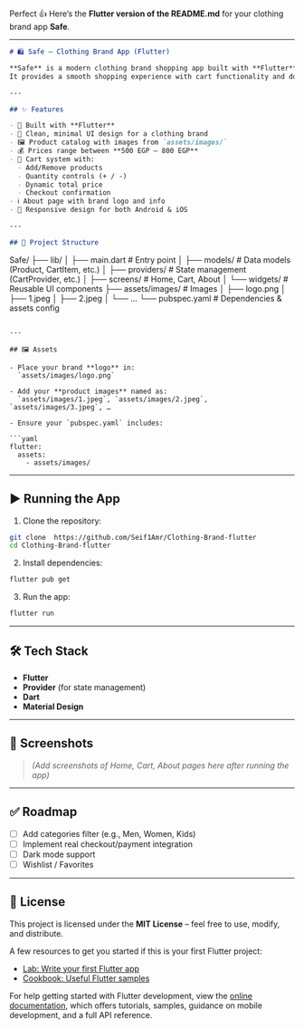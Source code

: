Perfect 👍 Here’s the **Flutter version of the README.md** for your clothing brand app **Safe**.

---

```markdown
# 🛍️ Safe — Clothing Brand App (Flutter)

**Safe** is a modern clothing brand shopping app built with **Flutter**.  
It provides a smooth shopping experience with cart functionality and does not require users to sign in to browse or order.

---

## ✨ Features

- 🚀 Built with **Flutter**
- 🎨 Clean, minimal UI design for a clothing brand
- 🖼️ Product catalog with images from `assets/images/`
- 💰 Prices range between **500 EGP – 800 EGP**
- 🛒 Cart system with:
  - Add/Remove products  
  - Quantity controls (+ / -)  
  - Dynamic total price  
  - Checkout confirmation
- ℹ️ About page with brand logo and info
- 📱 Responsive design for both Android & iOS

---

## 📂 Project Structure

```

Safe/
├── lib/
│   ├── main.dart            # Entry point
│   ├── models/              # Data models (Product, CartItem, etc.)
│   ├── providers/           # State management (CartProvider, etc.)
│   ├── screens/             # Home, Cart, About
│   └── widgets/             # Reusable UI components
├── assets/images/           # Images
│   ├── logo.png
│   ├── 1.jpeg
│   ├── 2.jpeg
│   └── ...
└── pubspec.yaml             # Dependencies & assets config

````

---

## 🖼️ Assets

- Place your brand **logo** in:  
  `assets/images/logo.png`  

- Add your **product images** named as:  
  `assets/images/1.jpeg`, `assets/images/2.jpeg`, `assets/images/3.jpeg`, …  

- Ensure your `pubspec.yaml` includes:

```yaml
flutter:
  assets:
    - assets/images/
````

---

## ▶️ Running the App

1. Clone the repository:

```bash
git clone  https://github.com/Seif1Amr/Clothing-Brand-flutter
cd Clothing-Brand-flutter
```

2. Install dependencies:

```bash
flutter pub get
```

3. Run the app:

```bash
flutter run
```

---

## 🛠️ Tech Stack

* **Flutter**
* **Provider** (for state management)
* **Dart**
* **Material Design**

---

## 📸 Screenshots

> *(Add screenshots of Home, Cart, About pages here after running the app)*

---

## ✅ Roadmap

* [ ] Add categories filter (e.g., Men, Women, Kids)
* [ ] Implement real checkout/payment integration
* [ ] Dark mode support
* [ ] Wishlist / Favorites

---

## 📄 License

This project is licensed under the **MIT License** – feel free to use, modify, and distribute.

A few resources to get you started if this is your first Flutter project:

- [Lab: Write your first Flutter app](https://docs.flutter.dev/get-started/codelab)
- [Cookbook: Useful Flutter samples](https://docs.flutter.dev/cookbook)

For help getting started with Flutter development, view the
[online documentation](https://docs.flutter.dev/), which offers tutorials,
samples, guidance on mobile development, and a full API reference.
